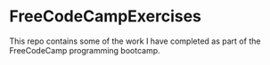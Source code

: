 # FreeCodeCampExercises
This repo contains some of the work I have completed as part of the FreeCodeCamp programming bootcamp. 
